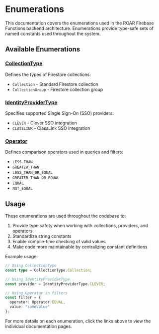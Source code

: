 # Enumerations
This documentation covers the enumerations used in the ROAR Firebase Functions backend architecture. Enumerations provide type-safe sets of named constants used throughout the system.

## Available Enumerations

### [CollectionType](CollectionType.md)
Defines the types of Firestore collections:
- `Collection` - Standard Firestore collection
- `CollectionGroup` - Firestore collection group

### [IdentityProviderType](IdentityProviderType.md)
Specifies supported Single Sign-On (SSO) providers:
- `CLEVER` - Clever SSO integration
- `CLASSLINK` - ClassLink SSO integration

### [Operator](Operator.md)
Defines comparison operators used in queries and filters:
- `LESS_THAN`
- `GREATER_THAN`
- `LESS_THAN_OR_EQUAL`
- `GREATER_THAN_OR_EQUAL`
- `EQUAL`
- `NOT_EQUAL`

## Usage

These enumerations are used throughout the codebase to:

1. Provide type safety when working with collections, providers, and operators
2. Standardize string constants
3. Enable compile-time checking of valid values
4. Make code more maintainable by centralizing constant definitions

Example usage:

```typescript
// Using CollectionType
const type = CollectionType.Collection;

// Using IdentityProviderType
const provider = IdentityProviderType.CLEVER;

// Using Operator in filters
const filter = {
  operator: Operator.EQUAL,
  value: "someValue"
};
```

For more details on each enumeration, click the links above to view the individual documentation pages.
